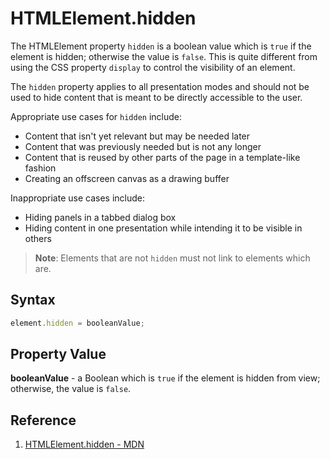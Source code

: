 # HTMLElement.hidden

The HTMLElement property `hidden` is a boolean value which is `true` if the element is hidden; otherwise the value is `false`. This is quite different from using the CSS property `display` to control the visibility of an element.

The `hidden` property applies to all presentation modes and should not be used to hide content that is meant to be directly accessible to the user.

Appropriate use cases for `hidden` include:

- Content that isn't yet relevant but may be needed later
- Content that was previously needed but is not any longer
- Content that is reused by other parts of the page in a template-like fashion
- Creating an offscreen canvas as a drawing buffer

Inappropriate use cases include:

- Hiding panels in a tabbed dialog box
- Hiding content in one presentation while intending it to be visible in others

> **Note**: Elements that are not `hidden` must not link to elements which are.

## Syntax

```js
element.hidden = booleanValue;
```

## Property Value

**booleanValue** - a Boolean which is `true` if the element is hidden from view; otherwise, the value is `false`.

## Reference

1. [HTMLElement.hidden - MDN](https://developer.mozilla.org/en-US/docs/Web/API/HTMLElement/hidden)
